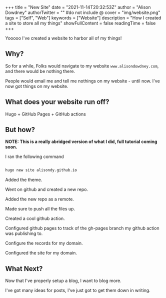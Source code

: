 +++
title = "New Site"
date = "2021-11-14T20:32:53Z"
author = "Alison Dowdney"
authorTwitter = "" #do not include @
cover = "img/website.png"
tags = ["Self", "Web"]
keywords = ["Website"]
description = "How I created a site to store all my things"
showFullContent = false
readingTime = false
+++

Yooooo I've created a website to harbor all of my things!

## Why?

So for a while, Folks would navigate to my website ``www.alisondowdney.com``, and there would be nothing there.

People would email me and tell me nothings on my website - until now. I've now got things on my website.

## What does your website run off?

Hugo + GitHub Pages + GitHub actions

## But how?

**NOTE: This is a really abridged version of what I did, full tutorial coming soon.**

I ran the following command

```bash

hugo new site alisondy.github.io

```

Added the theme.

Went on github and created a new repo.

Added the new repo as a remote.

Made sure to push all the files up.

Created a cool github action.

Configured github pages to track of the gh-pages branch my github action was publishing to.

Configure the records for my domain.

Configured the site for my domain.

## What Next?

Now that I've properly setup a blog, I want to blog more.

I've got many ideas for posts, I've just got to get them down in writing.

